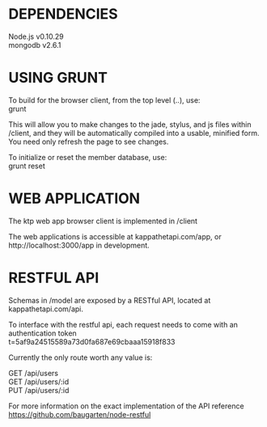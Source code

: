 
DEPENDENCIES  
============  
Node.js v0.10.29  
mongodb v2.6.1  
  
  
USING GRUNT  
===========  
To build for the browser client, from the top level (..), use:  
grunt  
  
This will allow you to make changes to the jade, stylus, and js files within /client, and they will be automatically compiled into a usable, minified form. You need only refresh the page to see changes.  

To initialize or reset the member database, use:  
grunt reset  
  
  
WEB APPLICATION  
===============  
The ktp web app browser client is implemented in /client

The web applications is accessible at kappathetapi.com/app, or http://localhost:3000/app in development.  

RESTFUL API  
===========  
Schemas in /model are exposed by a RESTful API, located at kappathetapi.com/api.  
  
To interface with the restful api, each request needs to come with an authentication token  
    t=5af9a24515589a73d0fa687e69cbaaa15918f833  
  
Currently the only route worth any value is:  
  
GET /api/users  
GET /api/users/:id  
PUT /api/users/:id  
  
For more information on the exact implementation of the API reference https://github.com/baugarten/node-restful  
